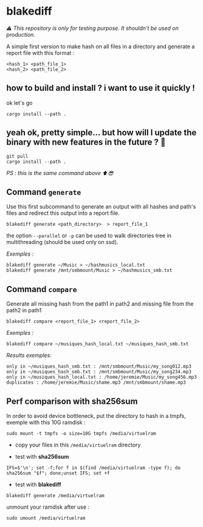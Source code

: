 # blakediff

_⚠ This repository is only for testing purpose. It shouldn't be used on production._

A simple first version to make hash on all files in a directory and generate a report file with this format :

```shell
<hash_1> <path_file_1>
<hash_2> <path_file_2>
```

## how to build and install ? i want to use it quickly !
ok let's go
```
cargo install --path .
```
## yeah ok, pretty simple... but how will I update the binary with new features in the future ? 🤔
```
git pull
cargo install --path .
```
_PS : this is the same command above ⬆️😎_


## Command `generate`
Use this first subcommand to generate an output with all hashes and path's files and redirect this output into a report file.
```shell
blakediff generate <path_directory>  > report_file_1
```
the option `--parallel` or `-p` can be used to walk directories tree in multithreading (should be used only on ssd).  


_Exemples :_
```
blakediff generate ~/Music > ~/hashmusics_local.txt
blakediff generate /mnt/smbmount/Music > ~/hashmusics_smb.txt
```

## Command `compare`
Generate all missing hash from the path1 in path2 and missing file from the path2 in path1
```shell
blakediff compare <report_file_1> <report_file_2>
```

_Exemples :_
```
blakediff compare ~/musiques_hash_local.txt ~/musiques_hash_smb.txt
```

_Results exemples:_
```
only in ~/musiques_hash_smb.txt : /mnt/smbmount/Music/my_song012.mp3
only in ~/musiques_hash_smb.txt : /mnt/smbmount/Music/my_song234.mp3
only in ~/musiques_hash_local.txt : /home/jeremie/Music/my_song456.mp3
duplicates : /home/jeremie/Music/shame.mp3 /mnt/smbmount/shame.mp3
```


## Perf comparison with sha256sum
In order to avoid device bottleneck, put the directory to hash in a tmpfs, exemple with this 10G ramdisk :
```
sudo mount -t tmpfs -o size=10G tmpfs /media/virtuelram
```

- copy your files in this `/media/virtuelram` directory

- test with **sha256sum**
```
IFS=$'\n'; set -f;for f in $(find /media/virtuelram -type f); do sha256sum "$f"; done;unset IFS; set +f
```

- test with **blakediff**
```
blakediff generate /media/virtuelram
```

unmount your ramdisk after use :
```
sudo umount /media/virtuelram
```